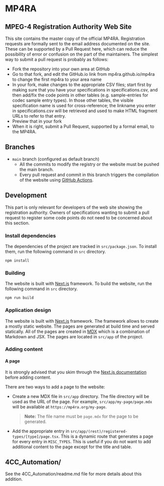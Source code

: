 # MP4RA

## MPEG-4 Registration Authority Web Site

This site contains the master copy of the official MP4RA.
Registration requests are formally sent to the email address documented on the site. These can be supported by a Pull Request here, which can reduce the possibility of error or confusion on the part of the maintainers.
The simplest way to submit a pull request is probably as follows:

- Fork the repository into your own area at GitHub
- Go to that fork, and edit the GitHub.io link from mp4ra.github.io/mp4ra to change the first mp4ra to your area name
- In your fork, make changes to the appropriate CSV files; start first by making sure that you have your specifications in specifications.csv, and then add/fix the code points in other tables (e.g. sample-entries for codec sample entry types). In those other tables, the visible specification name is used for cross-reference; the linkname you enter in specifications.csv will be retrieved and used to make HTML fragment URLs to refer to that entry.
- Preview that in your fork
- When it is right, submit a Pull Request, supported by a formal email, to the MP4RA.

## Branches

- `main` branch (configured as default branch)
  - All the commits to modify the registry or the website must be pushed the main branch.
  - Every pull request and commit in this branch triggers the compilation of the website using [GitHub Actions](https://github.com/mp4ra/mp4ra.github.io/actions).

## Development

This part is only relevant for developers of the web site showing the registration authority.
Owners of specifications wanting to submit a pull request to register some code points do not
need to be concerned about this section.

### Install dependencies

The dependencies of the project are tracked in `src/package.json`. To install them,
run the following command in `src` directory.

```shell
npm install
```

### Building

The website is built with [Next.js](https://nextjs.org/) framework. To build the website, run the following command in `src` directory.

```shell
npm run build
```

### Application design

The website is built with [Next.js](https://nextjs.org/) framework. The framework allows to create a mostly static website. The pages are generated at build time and served statically. All of the pages are created in [MDX](https://mdxjs.com) which is a combination of Markdown and JSX. The pages are located in `src/app` of the project.

### Adding content

#### A page

It is strongly advised that you skim through the [Next.js documentation](https://nextjs.org/docs/app/building-your-application/routing) before adding content.

There are two ways to add a page to the website:

- Create a new MDX file in `src/app` directory. The file directory will be used as the URL of the page. For example, `src/app/my-page/page.mdx` will be available at `https://mp4ra.org/my-page`.
  > **Note:** The file name must be `page.mdx` for the page to be generated.
- Add the appropriate entry in `src/app/(rest)/registered-types/[type]/page.tsx`. This is a dynamic route that generates a page for every entry in `MISC_TYPES`. This is useful if you do not want to add additional content to the page except for the title and table.

## 4CC_Automation/

See the 4CC_Automation/readme.md file for more details about this addition.
